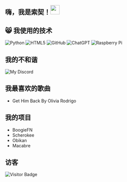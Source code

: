## 嗨，我是索契！<img src="https://cdn.discordapp.com/emojis/1048110912084656148.png" width="30px">


## 😸 我使用的技术
![Python](https://img.shields.io/badge/-Python-black?style=flat-square&logo=Python)
![HTML5](https://img.shields.io/badge/-HTML5-E34F26?style=flat-square&logo=html5&logoColor=white)
![GitHub](https://img.shields.io/badge/-GitHub-181717?style=flat-square&logo=github)
![ChatGPT](https://img.shields.io/badge/chatGPT-74aa9c?style=for-the-badge&logo=openai&logoColor=white)
![Raspberry Pi](https://img.shields.io/badge/-RaspberryPi-C51A4A?style=for-the-badge&logo=Raspberry-Pi)


## 我的不和谐
![My Discord](https://discord-readme-badge.vercel.app/api?id=1169456287847829657)

## 我最喜欢的歌曲
- Get Him Back By Olivia Rodrigo


## 我的项目
- BoogieFN
- Scherokee
- Obikan
- Macabre



## 访客

![Visitor Badge](https://visitor-badge.laobi.icu/badge?page_id=rejectedlover.rejectedlover)
